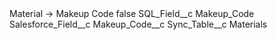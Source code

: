 <?xml version="1.0" encoding="UTF-8"?>
<CustomMetadata xmlns="http://soap.sforce.com/2006/04/metadata" xmlns:xsi="http://www.w3.org/2001/XMLSchema-instance" xmlns:xsd="http://www.w3.org/2001/XMLSchema">
    <label>Material -&gt; Makeup Code</label>
    <protected>false</protected>
    <values>
        <field>SQL_Field__c</field>
        <value xsi:type="xsd:string">Makeup_Code</value>
    </values>
    <values>
        <field>Salesforce_Field__c</field>
        <value xsi:type="xsd:string">Makeup_Code__c</value>
    </values>
    <values>
        <field>Sync_Table__c</field>
        <value xsi:type="xsd:string">Materials</value>
    </values>
</CustomMetadata>
